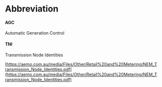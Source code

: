 # Abbreviation

#### AGC

Automatic Generation Control

#### TNI

Transmission Node Identities

[https://aemo.com.au/media/Files/Other/Retail%20and%20Metering/NEM_Transmission_Node_Identities.pdf](https://aemo.com.au/media/Files/Other/Retail%20and%20Metering/NEM_Transmission_Node_Identities.pdf)


